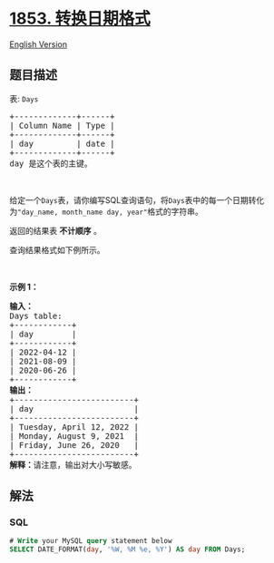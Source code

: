 # [1853. 转换日期格式](https://leetcode.cn/problems/convert-date-format)

[English Version](/solution/1800-1899/1853.Convert%20Date%20Format/README_EN.md)

## 题目描述

<!-- 这里写题目描述 -->

<p>表: <code>Days</code></p>

<pre>
+-------------+------+
| Column Name | Type |
+-------------+------+
| day         | date |
+-------------+------+
day 是这个表的主键。
</pre>

<p>&nbsp;</p>

<p>给定一个<code>Days</code>表，请你编写SQL查询语句，将<code>Days</code>表中的每一个日期转化为<code>"day_name, month_name day, year"</code>格式的字符串。</p>

<p>返回的结果表 <strong>不计顺序</strong> 。</p>

<p>查询结果格式如下例所示。</p>

<p>&nbsp;</p>

<p><strong>示例 1：</strong></p>

<pre>
<strong>输入：</strong>
Days table:
+------------+
| day        |
+------------+
| 2022-04-12 |
| 2021-08-09 |
| 2020-06-26 |
+------------+
<strong>输出：</strong>
+-------------------------+
| day                     |
+-------------------------+
| Tuesday, April 12, 2022 |
| Monday, August 9, 2021  |
| Friday, June 26, 2020   |
+-------------------------+
<strong>解释：</strong>请注意，输出对大小写敏感。</pre>

## 解法

<!-- 这里可写通用的实现逻辑 -->

<!-- tabs:start -->

### **SQL**

<!-- 这里可写当前语言的特殊实现逻辑 -->

```sql
# Write your MySQL query statement below
SELECT DATE_FORMAT(day, '%W, %M %e, %Y') AS day FROM Days;
```

<!-- tabs:end -->
